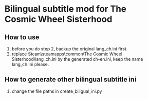 # Bilingual subtitle mod for The Cosmic Wheel Sisterhood

## How to use
1. before you do step 2, backup the original lang_ch.ini first.
2. replace Steam\steamapps\common\The Cosmic Wheel Sisterhood/lang_ch.ini by the generated ch-en.ini, keep the name lang_ch.ini please.

## How to generate other bilingual subtitle ini
1. change the file paths in create_biligual_ini.py